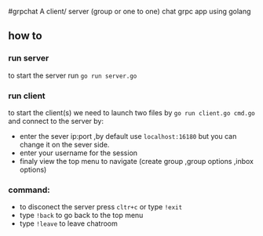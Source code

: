 #grpchat
A client/ server (group or one to one) chat grpc app using golang

## how to 

### run server
 to start the server  run  ```go run server.go ```

### run client
 to start the client(s) we need to launch  two files by   ```go run client.go cmd.go ```
 and connect to the server by:
  * enter the sever ip:port ,by default use ```localhost:16180``` but you can change  it on the sever side.
  * enter your username for the session
  * finaly view the top menu to navigate (create group ,group options ,inbox options)

### command:
  * to disconect the server press ```cltr+c``` or type ```!exit``` 
  * type  ```!back``` to go back to the top menu 
  * type  ```!leave```  to leave chatroom